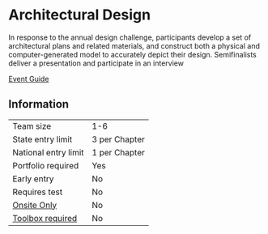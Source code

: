 # Architectural Design

In response to the annual design challenge, participants
develop a set of architectural plans and related materials, and
construct both a physical and computer-generated model to
accurately depict their design. Semifinalists deliver a presentation and participate in an interview

[Event Guide](https://lwsd.sharepoint.com/:b:/r/sites/GR-JHS-TechnologyStudentAssociation-SCA/Shared%20Documents/23-24/Competition/Event%20Guides/HS%20-%20Architectural%20Design.pdf)

## Information

|                             |               |
| --------------------------- | ------------- |
| Team size                   | 1-6           |
| State entry limit           | 3 per Chapter |
| National entry limit        | 1 per Chapter |
| Portfolio required          | Yes           |
| Early entry                 | No            |
| Requires test               | No            |
| [Onsite Only](/#terms)      | No            |
| [Toolbox required](/#terms) | No            |
